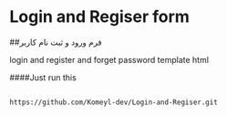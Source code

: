# Login and Regiser form 
##فرم ورود و ثبت نام کاربر

login and register and forget password template html

####Just run this

```sh

https://github.com/Komeyl-dev/Login-and-Regiser.git

```
